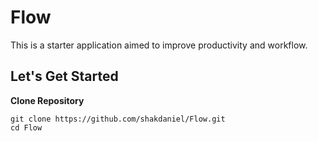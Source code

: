 Flow
===

This is a starter application aimed to improve productivity and workflow.


Let's Get Started
---

**Clone Repository**
```
git clone https://github.com/shakdaniel/Flow.git
cd Flow
```
